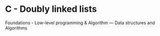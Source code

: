 # C - Doubly linked lists
Foundations - Low-level programming & Algorithm ― Data structures and Algorithms
